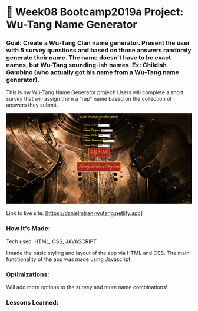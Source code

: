 # 🎤 Week08 Bootcamp2019a Project: Wu-Tang Name Generator

### Goal: Create a Wu-Tang Clan name generator. Present the user with 5 survey questions and based on those answers randomly generate their name. The name doesn't have to be exact names, but Wu-Tang sounding-ish names. Ex: Childish Gambino (who actually got his name from a Wu-Tang name generator).

This is my Wu-Tang Name Generator project! Users will complete a short survey that will assign them a "rap" name based on the collection of answers they submit.

<img src="wutang.png"></img>

Link to live site: [https://danielmtran-wutang.netlify.app]

### How It's Made:

Tech used: HTML, CSS, JAVASCRIPT

I made the basic styling and layout of the app via HTML and CSS. The main functionality of the app was made using Javascript.


### Optimizations:

Will add more options to the survey and more name combinations!

### Lessons Learned:

